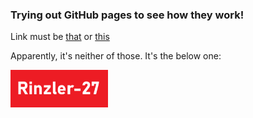 ### Trying out GitHub pages to see how they work!

Link must be [that](https://rinzler27.github.io) or [this](https://rinzler-27.github.io)

Apparently, it's neither of those. It's the below one:
<!--
[![GitHub Pages](https://img.shields.io/badge/github%20pages-121013?style=for-the-badge&logo=github&logoColor=white)](https://rinzler-27.github.io/rinzler27.github.io/)
-->
<a href="https://rinzler-27.github.io/rinzler27.github.io/" target="_blank">
<img src="button.png" style="width: 156px;"></img>
</a>
